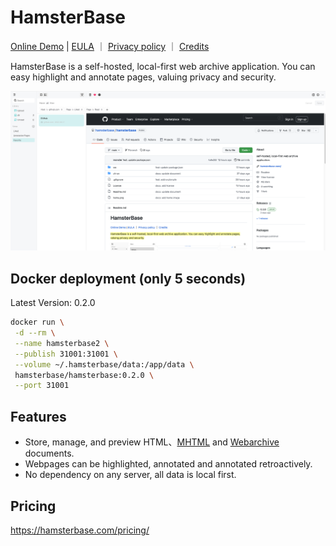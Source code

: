 # HamsterBase

[Online Demo](https://hamsterbase.onrender.com) | [EULA](https://hamsterbase.com/docs/legal/eula/000.html) ｜ [Privacy policy](https://hamsterbase.com/docs/legal/privacy/000.html) ｜ [Credits](https://hamsterbase.com/docs/legal/credits.html)

HamsterBase is a self-hosted, local-first web archive application. You can easy highlight and annotate pages, valuing privacy and security.

![Screenshot](https://raw.githubusercontent.com/hamsterbase/hamsterbase/main/home.png)

## Docker deployment (only 5 seconds)

Latest Version: 0.2.0

```bash
docker run \
 -d --rm \
 --name hamsterbase2 \
 --publish 31001:31001 \
 --volume ~/.hamsterbase/data:/app/data \
 hamsterbase/hamsterbase:0.2.0 \
 --port 31001
```

## Features

- Store, manage, and preview HTML、[MHTML](https://en.wikipedia.org/wiki/MHTML) and [Webarchive](https://en.wikipedia.org/wiki/Webarchive) documents.
- Webpages can be highlighted, annotated and annotated retroactively.
- No dependency on any server, all data is local first.

## Pricing

https://hamsterbase.com/pricing/

